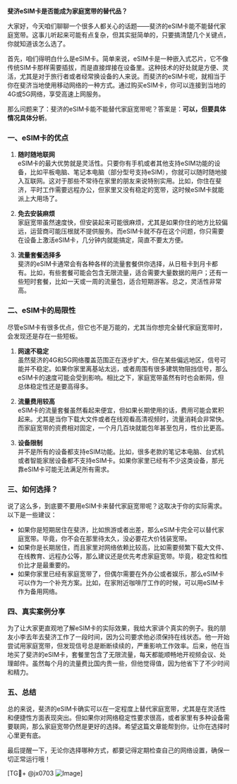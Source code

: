 **斐济eSIM卡是否能成为家庭宽带的替代品？**

大家好，今天咱们聊聊一个很多人都关心的话题——斐济的eSIM卡能不能替代家庭宽带。这事儿听起来可能有点复杂，但其实挺简单的，只要搞清楚几个关键点，你就知道该怎么选了。

首先，咱们得明白什么是eSIM卡。简单来说，eSIM卡是一种嵌入式芯片，它不像传统SIM卡那样需要插拔，而是直接焊接在设备里。这种技术的好处就是方便、灵活，尤其是对于旅行者或者经常换设备的人来说。而斐济的eSIM卡呢，就相当于你在斐济当地使用移动网络的一种方式。通过购买eSIM卡，你可以连接到当地的4G或5G网络，享受高速上网服务。

那么问题来了：斐济的eSIM卡能不能替代家庭宽带呢？答案是：**可以，但要具体情况具体分析**。

### 一、eSIM卡的优点

1. **随时随地联网**  
   eSIM卡的最大优势就是灵活性。只要你有手机或者其他支持eSIM功能的设备，比如平板电脑、笔记本电脑（部分型号支持eSIM），你就可以随时随地接入互联网。这对于那些不常待在家里的朋友来说特别实用。比如，你住在斐济，平时工作需要远程办公，但家里又没有稳定的宽带，这时候eSIM卡就能派上大用场了。

2. **免去安装麻烦**  
   家庭宽带虽然速度快，但安装起来可能很麻烦，尤其是如果你住的地方比较偏远，运营商可能压根就不提供服务。而eSIM卡就不存在这个问题，你只需要在设备上激活eSIM卡，几分钟内就能搞定，简直不要太方便。

3. **流量套餐选择多**  
   斐济的eSIM卡通常会有各种各样的流量套餐供你选择，从日租卡到月卡都有。比如，有些套餐可能会包含无限流量，适合需要大量数据的用户；还有一些短时套餐，比如一天或一周的流量包，适合短期游客。总之，灵活性非常高。

### 二、eSIM卡的局限性

尽管eSIM卡有很多优点，但它也不是万能的，尤其当你想完全替代家庭宽带时，会发现还是存在一些短板。

1. **网速不稳定**  
   虽然斐济的4G和5G网络覆盖范围正在逐步扩大，但在某些偏远地区，信号可能并不稳定。如果你家里离基站太远，或者周围有很多建筑物阻挡信号，那么eSIM卡的速度可能会受到影响。相比之下，家庭宽带虽然有时也会断网，但总体稳定性还是要高得多。

2. **流量费用较高**  
   eSIM卡的流量套餐虽然看起来便宜，但如果长期使用的话，费用可能会累积起来。尤其是当你下载大文件或者在线观看高清视频时，流量消耗会非常快。而家庭宽带的资费相对固定，一个月几百块就能包年甚至包月，性价比更高。

3. **设备限制**  
   并不是所有的设备都支持eSIM功能。比如，很多老款的笔记本电脑、台式机或者智能家居设备都不支持eSIM卡。如果你家里已经有不少这类设备，那光靠eSIM卡可能无法满足所有需求。

### 三、如何选择？

说了这么多，到底要不要用eSIM卡来替代家庭宽带呢？这取决于你的实际需求。以下是一些建议：

- 如果你是短期居住在斐济，比如旅游或者出差，那么eSIM卡完全可以替代家庭宽带。毕竟，你不会在那里待太久，没必要花大价钱装宽带。
- 如果你是长期居住，而且家里对网络依赖比较高，比如需要频繁下载大文件、在线教育、远程办公等，那么建议还是优先考虑家庭宽带。毕竟，稳定性和性价比才是最重要的。
- 如果你家里已经有家庭宽带了，但偶尔需要在外办公或者娱乐，那么eSIM卡可以作为一个补充方案。比如，在家附近咖啡厅工作的时候，可以用eSIM卡作为备用网络。

### 四、真实案例分享

为了让大家更直观地了解eSIM卡的实际效果，我给大家讲个真实的例子。我的朋友小李去年去斐济工作了一段时间，因为公司要求他必须保持在线状态。他一开始尝试用家庭宽带，但发现信号总是断断续续的，严重影响工作效率。后来，他在当地买了斐济的eSIM卡，套餐里包含了无限流量，每天都能顺畅地开视频会议、处理邮件。虽然每个月的流量费比国内贵一些，但他觉得值，因为他省下了不少时间和精力。

### 五、总结

总的来说，斐济的eSIM卡确实可以在一定程度上替代家庭宽带，尤其是在灵活性和便捷性方面表现突出。但如果你对网络稳定性要求很高，或者家里有多种设备需要联网，那么家庭宽带仍然是更好的选择。希望这篇文章能帮到你，让你在选择时心里更有底。

最后提醒一下，无论你选择哪种方式，都要记得定期检查自己的网络设置，确保一切正常运行哦！

[TG💪+ @jx0703 ![Image](https://github.com/user-attachments/assets/dbca1d08-cadb-493c-b0ec-ad6f7a83f270)]